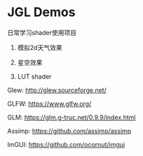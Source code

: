 # JGL Demos

日常学习shader使用项目

1. 模拟2d天气效果

2. 星空效果

3. LUT shader
 


Glew:
http://glew.sourceforge.net/

GLFW:
https://www.glfw.org/

GLM:
https://glm.g-truc.net/0.9.9/index.html

Assimp:
https://github.com/assimp/assimp

ImGUI:
https://github.com/ocornut/imgui

